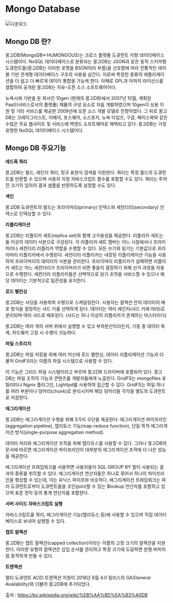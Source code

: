 # Mongo Database

![다운로드](https://user-images.githubusercontent.com/57824945/80101523-7b6f9200-85ac-11ea-8ee5-563a53d8305c.png)


## Mongo DB 란?

몽고DB(MongoDB←HUMONGOUS)는 크로스 플랫폼 도큐먼트 지향 데이터베이스 시스템이다. NoSQL 데이터베이스로 분류되는 몽고DB는 JSON과 같은 동적 스키마형 도큐먼트들(몽고DB는 이러한 포맷을 BSON이라 부름)을 선호함에 따라 전통적인 테이블 기반 관계형 데이터베이스 구조의 사용을 삼간다. 이로써 특정한 종류의 애플리케이션을 더 쉽고 더 빠르게 데이터 통합을 가능케 한다. 아페로 GPL과 아파치 라이선스를 결합하여 공개된 몽고DB는 자유-오픈 소스 소프트웨어이다.

뉴욕시에 기반을 둔 회사인 10gen (현재의 몽고DB)에서 2007년 10월, 계획된 PaaS(서비스로서의 플랫폼) 제품의 구성 요소로 처음 개발하였으며 10gen이 상용 지원 및 기타 서비스를 제공한 2009년에 오픈 소스 개발 모델로 전향하였다.
그 뒤로 몽고DB는 크레이그리스트, 이베이, 포스퀘어, 소스포지, 뉴욕 타임즈, 구글, 페이스북와 같은 수많은 주요 웹사이트 및 서비스에 백엔드 소프트웨어로 채택되고 있다. 몽고DB는 가장 유명한 NoSQL 데이터베이스 시스템이다.


## Mongo DB 주요기능

**애드혹 쿼리**

몽고DB는 필드, 레인지 쿼리, 정규 표현식 검색을 지원한다. 쿼리는 특정 필드의 도큐먼트를 반환할 수 있으며 사용자 지정 자바스크립트 함수를 포함할 수도 있다. 쿼리는 주어진 크기의 임의의 결과 샘플을 반환하도록 설정할 수도 있다.

**색인**

몽고DB 도큐먼트의 필드는 프라이머리(primary) 인덱스와 세컨더리(secondary) 인덱스로 인덱싱할 수 있다.

**리플리케이션**

몽고DB는 리플리카 세트(replica set)와 함께 고가용성을 제공한다. 리플리카 세트는 둘 이상의 데이터 사본으로 구성된다. 각 리플리카 세트 멤버는 어느 시점에서나 프라이머리나 세컨더리 리플리카 역할을 수행할 수 있다. 모든 쓰기와 읽기는 기본값으로 프라이머리 리플리카에서 수행된다. 세컨더리 리플리카는 내장된 리플리케이션 기능을 사용하여 프라이머리의 데이터의 사본을 관리한다. 프라이머리 리플리카가 실패하면 리플리카 세트는 어느 세컨더리가 프라이머리가 되면 좋을지 결정하기 위해 선거 과정을 자동으로 수행한다. 세컨더리 리플리카들은 선택적으로 읽기 조작을 서비스할 수 있으나 해당 데이터는 기본적으로 일관성을 유지한다.


**로드 밸런싱**

몽고DB는 샤딩을 사용하여 수평으로 스케일링한다. 사용자는 컬렉션 안의 데이터의 배포 방식을 결정하는 샤드 키를 선택하게 된다. 데이터는 여러 레인지(샤드 키에 따라)로 분리되며 여러 샤드로 배포된다. (샤드는 하나 이상의 리플리카가 존재하는 마스터이다)

몽고DB는 여러 개의 서버 위에서 실행할 수 있고 부하분산이라든지, 기동 중 데이터 복제, 하드웨어 고장 시 수행이 가능하다.


**파일 스토리지**

몽고DB는 파일 저장을 위해 여러 머신에 로드 밸런싱, 데이터 리플리케이션 기능과 더불어 GridFS라는 이름의 파일 시스템으로 사용할 수 있다.

이 기능은 그리드 파일 시스템이라고 부르며 몽고DB 드라이버에 포함되어 있다. 몽고DB는 파일 조작의 기능과 콘텐츠를 개발자들에게 노출한다. GridFS는 mongofiles 유틸리티나 Ngnix 플러그인, Lighttpd를 사용하여 접근할 수 있다. GridFS는 파일 하나를 여러 부분이나 덩어리(chunk)로 분리시키며 해당 덩어리들 각각을 별도의 도큐먼트로 저장한다.

**애그리게이션**

몽고DB는 애그리게이션 수행을 위해 3가지 수단을 제공한다: 애그리게이션 파이프라인(aggregation pipeline), 맵리듀스 기능(map-reduce function), 단일 목적 애그리게이션 방식(single-purpose aggregation method).

데이터 처리와 애그리게이션 조작을 위해 맵리듀스를 사용할 수 있다. 그러나 몽고DB의 문서에 따르면 애그리게이션 파이프라인이 대부분의 애그리게이션 조작에 더 나은 성능을 제공한다.

애그리게이션 프레임워크를 사용하면 사용자들이 SQL GROUP BY 절이 사용되는 결과의 종류를 취득할 수 있다. 애그리게이션 연산자들은 하나로 묶어서 하나의 파이프라인을 형성할 수 있는데, 이는 유닉스 파이프와 비슷하다. 애그리게이션 프레임워크는 여러 도큐먼트로부터 도큐먼트들을 조인(join)할 수 있는 $lookup 연산자를 포함하고 있으며 표준 편차 등의 통계 연산자를 포함한다.

**서버 사이드 자바스크립트 실행**

자바스크립트를 쿼리, 애그리게이션 기능(맵리듀스 등)에 사용할 수 있으며 직접 데이터베이스로 보내어 실행할 수 있다.

**캡트 컬렉션**

몽고DB는 캡트 컬렉션(capped collection)이라는 이름의 고정 크기의 컬렉션을 지원한다. 이러한 유형의 컬렉션은 삽입 순서를 관리하고 특정 크기에 도달하면 원형 버퍼처럼 동작하게 만들 수 있다.

**트랜잭션**

멀티 도큐먼트 ACID 트랜잭션 지원이 2018년 6월 4.0 릴리스의 GA(General Availability)와 더불어 몽고DB에 추가되었다.

출처 : https://ko.wikipedia.org/wiki/%EB%AA%BD%EA%B3%A0DB
